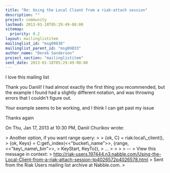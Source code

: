 ```yaml
---
title: "Re: Using the Local Client from a riak-attach session"
description: ""
project: community
lastmod: 2013-01-18T05:29:49-08:00
sitemap:
  priority: 0.2
layout: mailinglistitem
mailinglist_id: "msg09836"
mailinglist_parent_id: "msg09833"
author_name: "Derek Sanderson"
project_section: "mailinglistitem"
sent_date: 2013-01-18T05:29:49-08:00
---
```



I love this mailing list

Thank you Daniil! I had almost exactly the first thing you recommended, but
the example I found had a slightly different notation, and was throwing
errors that I couldn't figure out.

Your example seems to be working, and I think I can get past my issue

Thanks again

On Thu, Jan 17, 2013 at 10:30 PM, Daniil Churikov  wrote:

&gt; Another option, if you want range query:
&gt;
&gt; {ok, C} = riak:local\\_client(),
&gt; {ok, Keys} = C:get\\_index(&lt;&lt;"bucket\\_name"&gt;&gt;, {range, &lt;&lt;"key\\_name\\_bin"&gt;&gt;,
&gt; KeyStart, KeyTo}),
&gt; ...
&gt;
&gt;
&gt;
&gt; --
&gt; View this message in context:
&gt; http://riak-users.197444.n3.nabble.com/Using-the-Local-Client-from-a-riak-attach-session-tp4026572p4026578.html
&gt; Sent from the Riak Users mailing list archive at Nabble.com.
&gt;

